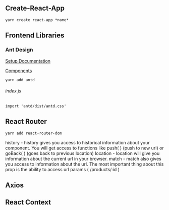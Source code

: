 Create-React-App
-----
```yarn create react-app *name*```


Frontend Libraries
-----
### Ant Design

[Setup Documentation](https://ant.design/docs/react/use-with-create-react-app)

[Components](https://ant.design/components/button/)

```yarn add antd```  

###### *index.js*
```import 'antd/dist/antd.css'```  


React Router
-----
```yarn add react-router-dom```


history -  history gives you access to historical information about your component. You will get access to functions like push( ) (push to new url) or goBack( ) (goes back to previous location)
location -  location will give you information about the current url in your browser.
match  -  match also gives you access to information about the url. The most important thing about this prop is the ability to access url params ( /products/:id )


Axios
-----



React Context
-----




